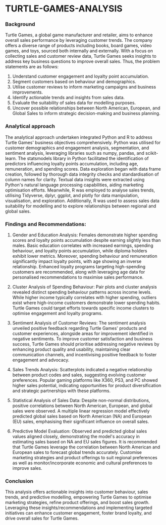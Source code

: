 # TURTLE-GAMES-ANALYSIS

### Background

Turtle Games, a global game manufacturer and retailer, aims to enhance overall sales performance by leveraging customer trends. The company offers a diverse range of products including books, board games, video games, and toys, sourced both internally and externally. With a focus on collecting sales and customer review data, Turtle Games seeks insights to address key business questions to improve overall sales. Thus, the problem statements are as follows:
1.	Understand customer engagement and loyalty point accumulation.
2.	Segment customers based on behaviour and demographics.
3.	Utilise customer reviews to inform marketing campaigns and business improvements.
4.	Identify actionable trends and insights from sales data.
5.	Evaluate the suitability of sales data for modelling purposes.
6.	Uncover possible relationships between North American, European, and Global Sales to inform strategic decision-making and business planning. 

### Analytical approach

The analytical approach undertaken integrated Python and R to address Turtle Games' business objectives comprehensively. Python was utilised for customer demographics and engagement analysis, segmentation, and sentiment analysis, leveraging libraries such as numpy, pandas, and scikit-learn. The statsmodels library in Python facilitated the identification of predictors influencing loyalty points accumulation, including age, remuneration, and spending scores. Data exploration began with data frame creation, followed by thorough data integrity checks and standardisation of column names for clarity. Textual data insights were extracted using Python's natural language processing capabilities, aiding marketing optimisation efforts. Meanwhile, R was employed to analyse sales trends, utilising Tidyverse, dplyr, ggplot, and plotly for data manipulation, visualisation, and exploration. Additionally, R was used to assess sales data suitability for modelling and to explore relationships between regional and global sales.

### Findings and Recommendations:

1.	Gender and Education Analysis: Females demonstrate higher spending scores and loyalty points accumulation despite earning slightly less than males. Basic education correlates with increased earnings, spending behaviour, and loyalty points accumulation, while diploma holders exhibit lower metrics. Moreover, spending behaviour and remuneration significantly impact loyalty points, with age showing an inverse relationship. Enhanced loyalty programs targeting high-spending customers are recommended, along with leveraging age data for personalised recommendations to maximise sales performance. 

2.	Cluster Analysis of Spending Behaviour: Pair plots and cluster analysis revealed distinct spending behaviour patterns across income levels. While higher income typically correlates with higher spending, outliers exist where high-income customers demonstrate lower spending habits. Turtle Games could target efforts towards specific income clusters to optimise engagement and loyalty programs.

3.	Sentiment Analysis of Customer Reviews: The sentiment analysis unveiled positive feedback regarding Turtle Games' products and customer experiences, alongside areas for improvement identified in negative sentiments. To improve customer satisfaction and business success, Turtle Games should prioritise addressing negative reviews by enhancing product quality and usability, maintaining clear communication channels, and incentivising positive feedback to foster engagement and advocacy.

4.	Sales Trends Analysis: Scatterplots indicated a negative relationship between product codes and sales, suggesting evolving customer preferences. Popular gaming platforms like X360, PS3, and PC showed higher sales potential, indicating opportunities for product diversification and strategic partnerships with these platforms.

5.	Statistical Analysis of Sales Data: Despite non-normal distributions, positive correlations between North American, European, and global sales were observed. A multiple linear regression model effectively predicted global sales based on North American (NA) and European (EU) sales, emphasising their significant influence on overall sales. 

6.	Predictive Model Evaluation: Observed and predicted global sales values aligned closely, demonstrating the model's accuracy in estimating sales based on NA and EU sales figures. 
It is recommended that Turtle Games leverage the correlation between North American and European sales to forecast global trends accurately. Customise marketing strategies and product offerings to suit regional preferences as well as monitor/incorporate economic and cultural preferences to improve sales.

### Conclusion

This analysis offers actionable insights into customer behaviour, sales trends, and predictive modelling, empowering Turtle Games to optimise marketing strategies, refine product offerings, and boost sales growth. Leveraging these insights/recommendations and implementing targeted initiatives can enhance customer engagement, foster brand loyalty, and drive overall sales for Turtle Games.

